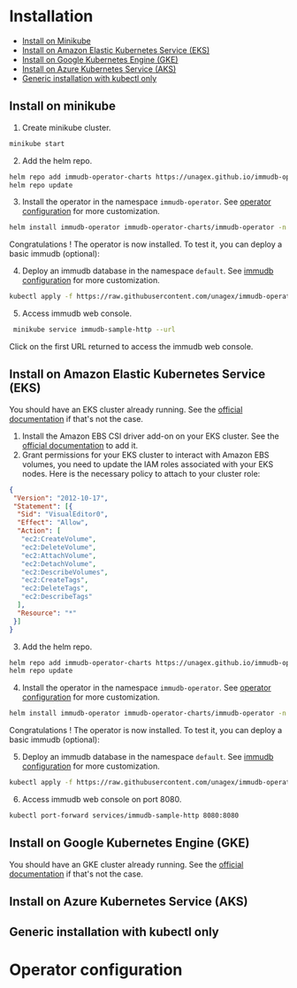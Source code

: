 # Installation

- [Install on Minikube](#install-on-minikube)
- [Install on Amazon Elastic Kubernetes Service (EKS)](#install-on-amazon-elastic-kubernetes-service-eks)
- [Install on Google Kubernetes Engine (GKE)](#install-on-google-kubernetes-engine-gke)
- [Install on Azure Kubernetes Service (AKS)](#install-on-azure-kubernetes-service-aks)
- [Generic installation with kubectl only](#generic-installation-with-kubectl-only)

## Install on minikube

1. Create minikube cluster.
```bash
minikube start
```
2. Add the helm repo.
```bash
helm repo add immudb-operator-charts https://unagex.github.io/immudb-operator
helm repo update
```
3. Install the operator in the namespace `immudb-operator`. See [operator configuration](#operator-configuration) for more customization.
```bash
helm install immudb-operator immudb-operator-charts/immudb-operator -n immudb-operator --create-namespace
```
Congratulations ! The operator is now installed. To test it, you can deploy a basic immudb (optional):

4. Deploy an immudb database in the namespace `default`. See [immudb configuration](./configuration) for more customization.
```bash
kubectl apply -f https://raw.githubusercontent.com/unagex/immudb-operator/main/config/samples/v1_immudb.yaml
```
5. Access immudb web console.
```bash
 minikube service immudb-sample-http --url
```
Click on the first URL returned to access the immudb web console.

## Install on Amazon Elastic Kubernetes Service (EKS)

You should have an EKS cluster already running. See the [official documentation](https://docs.aws.amazon.com/eks/latest/userguide/create-cluster.html) if that's not the case.
1. Install the Amazon EBS CSI driver add-on on your EKS cluster. See the [official documentation](https://docs.aws.amazon.com/eks/latest/userguide/managing-ebs-csi.html) to add it.
2. Grant permissions for your EKS cluster to interact with Amazon EBS volumes, you need to update the IAM roles associated with your EKS nodes. Here is the necessary policy to attach to your cluster role:
```json
{
 "Version": "2012-10-17",
 "Statement": [{
  "Sid": "VisualEditor0",
  "Effect": "Allow",
  "Action": [
   "ec2:CreateVolume",
   "ec2:DeleteVolume",
   "ec2:AttachVolume",
   "ec2:DetachVolume",
   "ec2:DescribeVolumes",
   "ec2:CreateTags",
   "ec2:DeleteTags",
   "ec2:DescribeTags"
  ],
  "Resource": "*"
 }]
}
```
3. Add the helm repo.
```bash
helm repo add immudb-operator-charts https://unagex.github.io/immudb-operator
helm repo update
```
4. Install the operator in the namespace `immudb-operator`. See [operator configuration](#operator-configuration) for more customization.
```bash
helm install immudb-operator immudb-operator-charts/immudb-operator -n immudb-operator --create-namespace
```
Congratulations ! The operator is now installed. To test it, you can deploy a basic immudb (optional):

5. Deploy an immudb database in the namespace `default`. See [immudb configuration](./configuration) for more customization.
```bash
kubectl apply -f https://raw.githubusercontent.com/unagex/immudb-operator/main/config/samples/v1_immudb.yaml
```
6. Access immudb web console on port 8080.
```bash
kubectl port-forward services/immudb-sample-http 8080:8080
```

## Install on Google Kubernetes Engine (GKE)

You should have an GKE cluster already running. See the [official documentation](https://cloud.google.com/kubernetes-engine/docs/how-to/creating-a-zonal-cluster) if that's not the case.


## Install on Azure Kubernetes Service (AKS)

## Generic installation with kubectl only

# Operator configuration
